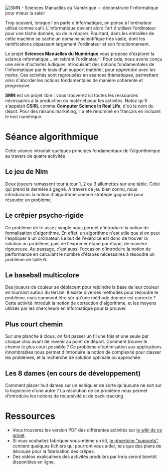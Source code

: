 ![SMN - Sciences Manuelles du Numérique -- déconstruire l'informatique pour mieux la saisir](https://github.com/jcb/CSIRL/raw/master/logo.png)

Trop souvent, lorsque l'on parle d'informatique, on pense à l'ordinateur
utilisé comme outil. L'informatique devient alors l'art d'utiliser l'ordinateur
pour une tâche donnée, ou de le réparer. Pourtant, dans les entrailles de cette
machine se cache un domaine scientifique très vaste, dont les ramifications
dépassent largement l'ordinateur et son fonctionnement.

Le projet **Sciences Manuelles du Numérique** vous propose d'explorer la
science informatique... en retirant l'ordinateur ! Pour cela, nous avons conçu
une série d'activités ludiques introduisant des notions fondamentales de
l'informatique par le biais d'un support matériel, pour *apprendre avec les
mains*. Ces activités sont regroupées en séances thématiques, permettant ainsi
d'aborder les notions fondamentales de manière cohérente et progressive.

**SMN** est un projet libre : vous trouverez ici toutes les ressources
nécessaires à la production du matériel pour les activités. Notez qu'il
s'appelait **CSIRL** comme **Computer Science In Real Life**, d'où le nom du
dépôt. Pour des raisons marketing, il a été renommé en français en incluant le
mot numérique.

# Séance algorithmique

Cette séance introduit quelques principes fondamentaux de l'algorithmique au
travers de quatre activités

## Le jeu de Nim

Deux joueurs ramassent tour à tour 1, 2 ou 3 allumettes sur une table. Celui
qui prend la dernière à gagné. A travers ce jeu bien connu, nous introduisons
la notion d'algorithme comme stratégie gagnante pour résoudre un problème.

## Le crêpier psycho-rigide

Ce problème de tri assez simple nous permet d'introduire la notion de
formalisation d'algorithme. En effet, un algorithme n'est utile que si on peut
l'expliquer à un ordinateur. Le but de l'exercice est donc de trouver la
solution au problème, puis de l'exprimer étape par étape, de manière
rigoureuse. Au passage, c'est aussi l'occasion d'introduire la notion de
performance en calculant le nombre d'étapes nécessaires à résoudre un problème
de taille N.

## Le baseball multicolore

Des joueurs de couleur se déplacent pour rejoindre la base de leur couleur en
tournant autour du terrain. Il existe diverses méthodes pour résoudre le
problème, mais comment être sûr qu'une méthode donnée est correcte ? Cette
activité introduit la notion de correction d'algorithme, et les moyens utilisés
par les chercheurs en informatique pour la prouver.

## Plus court chemin

Sur une planche à clous, on fait passer un fil une fois et une seule par chaque
clou avant de revenir au point de départ. Comment trouver le chemin le plus
court possible ? Ce problème d'optimisation aux applications innombrables nous
permet d'introduire la notion de complexité pour classer les problèmes, et la
recherche de solution optimale ou approchée.

## Les 8 dames (en cours de développement)

Comment placer huit dames sur un échiquier de sorte qu'aucune ne soit sur la
trajectoire d'une autre ? La résolution de ce problème nous permet d'introduire
les notions de récursivité et de back-tracking.

# Ressources

- Vous trouverez les version PDF des différentes activités sur  [le
  wiki de ce projet](https://github.com/InfoSansOrdi/CSIRL/wiki).
- Si vous souhaitez fabriquer vous-même un kit, [le répertoire
  "supports"](https://github.com/jcb/CSIRL/tree/master/supports) contient
  quelques fichiers qui pourront vous aider, tels que des plans de découpe pour
  la fabrication des crêpes.
- Des vidéos explicatives des activités produites par Inria seront bientôt
  disponibles en ligne.
